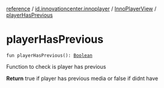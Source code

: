 [reference](../../index.md) / [id.innovationcenter.innoplayer](../index.md) / [InnoPlayerView](index.md) / [playerHasPrevious](./player-has-previous.md)

# playerHasPrevious

`fun playerHasPrevious(): `[`Boolean`](https://kotlinlang.org/api/latest/jvm/stdlib/kotlin/-boolean/index.html)

Function to check is player has previous

**Return**
true if player has previous media or false if didnt have

